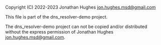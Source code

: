 Copyright (C) 2022-2023 Jonathan Hughes <jon.hughes.msd@gmail.com>

This file is part of the dns_resolver-demo project.

The dns_resolver-demo project can not be copied and/or distributed without the express
permission of Jonathan Hughes <jon.hughes.msd@gmail.com>.
